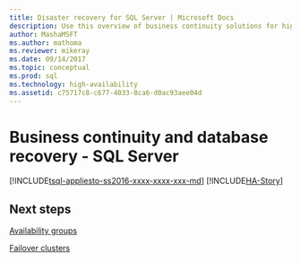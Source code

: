 ```yaml
---
title: Disaster recovery for SQL Server | Microsoft Docs
description: Use this overview of business continuity solutions for high availability and disaster recovery in SQL Server to provide resources with minimal interruption.
author: MashaMSFT
ms.author: mathoma
ms.reviewer: mikeray
ms.date: 09/14/2017
ms.topic: conceptual
ms.prod: sql
ms.technology: high-availability
ms.assetid: c75717c8-c677-4033-8ca6-d0ac93aee04d
---
```

# Business continuity and database recovery - SQL Server
[!INCLUDE[tsql-appliesto-ss2016-xxxx-xxxx-xxx-md](../includes/tsql-appliesto-ss2016-xxxx-xxxx-xxx-md.md)]
[!INCLUDE[HA-Story](../includes/sql-server-ha-story.md)]

## Next steps

[Availability groups](availability-groups/windows/overview-of-always-on-availability-groups-sql-server.md)

[Failover clusters](../sql-server/failover-clusters/install/sql-server-failover-cluster-installation.md)
